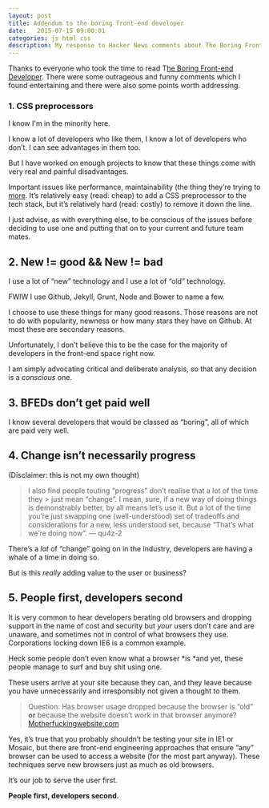 ```yaml
---
layout: post
title: Addendum to the boring front-end developer
date:   2015-07-15 09:00:01
categories: js html css
description: My response to Hacker News comments about The Boring Front-end Developer.
---
```


Thanks to everyone who took the time to read T[he Boring Front-end
Developer](/the-boring-front-end-developer/). There were some outrageous and funny comments which I found entertaining and there were also some points worth addressing.

### 1. CSS preprocessors

I know I'm in the minority here.

I know a lot of developers who like them, I know a lot of developers who don’t.
I can see advantages in them too.

But I have worked on enough projects to know that these things come with very
real and painful disadvantages.

Important issues like performance, maintainability (the thing they’re trying to
[more](http://adamsilver.io/articles/the-disadvantages-of-css-preprocessors/).
It’s relatively easy (read: cheap) to add a CSS preprocessor to the tech stack,
but it’s relatively hard (read: costly) to remove it down the line.

I just advise, as with everything else, to be conscious of the issues before
deciding to use one and putting that on to your current and future team mates.

## 2. New != good && New != bad

I use a lot of “new” technology and I use a lot of “old” technology.

FWIW I use Github, Jekyll, Grunt, Node and Bower to name a few.

I choose to use these things for many good reasons. Those reasons are not to do
with popularity, newness or how many stars they have on Github. At most these
are secondary reasons.

Unfortunately, I don’t believe this to be the case for the majority of
developers in the front-end space right now.

I am simply advocating critical and deliberate analysis, so that any decision is a *conscious* one.

## 3. BFEDs don’t get paid well

I know several developers that would be classed as “boring”, all of which are
paid very well.

## 4. Change isn’t necessarily progress

(Disclaimer: this is not my own thought)

> I also find people touting “progress” don’t realise that a lot of the time they > just mean “change”. I mean, sure, if a new way of doing things is demonstrably better, by all means let’s use it. But a lot of the time you’re just swapping one (well-understood) set of tradeoffs and considerations for a new, less understood set, because “That’s what we’re doing now”. — qu4z-2

There’s a *lot* of “change” going on in the industry, developers are having a
whale of a time in doing so.

But is this *really* adding value to the user or business?

## 5. People first, developers second

It is very common to hear developers berating old browsers and dropping support
in the name of cost and security but *your* users don’t care and are unaware,
and sometimes not in control of what browsers they use. Corporations locking
down IE6 is a common example.

Heck some people don’t even know what a browser *is *and yet, these people
manage to surf and buy shit using one.

These users arrive at your site because they can, and they leave because you
have unnecessarily and irresponsibly not given a thought to them.

> Question: Has browser usage dropped because the browser is “old” **or** because the website doesn’t work in that browser anymore?
[Motherfuckingwebsite.com](http://motherfuckingwebsite.com/)

Yes, it’s true that you probably shouldn’t be testing your site in IE1 or
Mosaic, but there are front-end engineering approaches that ensure “any” browser can be used to access a website (for the most part anyway). These techniques serve new browsers just as much as old browsers.

It’s our job to serve the user first.

**People first, developers second.**